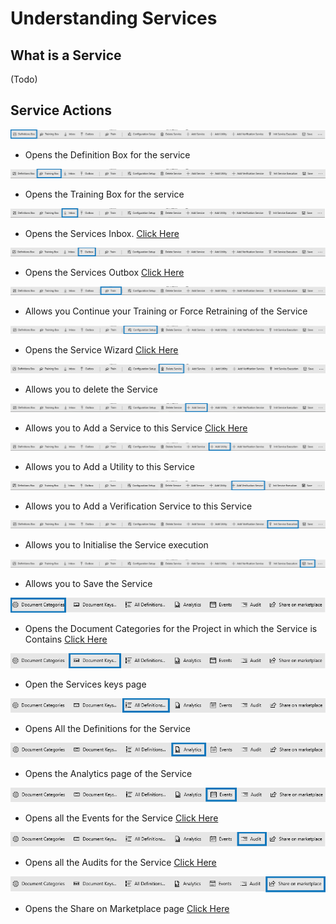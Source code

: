 # Understanding Services

## What is a Service

(Todo)

## Service Actions

![](<../.gitbook/assets/12 (1) (1).png>)

* Opens the Definition Box for the service

![](<../.gitbook/assets/13 (1).png>)

* Opens the Training Box for the service

![](<../.gitbook/assets/14 (1).png>)

* Opens the Services Inbox. [Click Here](https://github.com/aiforged/docs/tree/e373474b5a7190fa50cf5abaf45458a3538fe701/services/services/understanding-the-documents-page.md)

![](<../.gitbook/assets/15 (1).png>)

* Opens the Services Outbox [Click Here](https://github.com/aiforged/docs/tree/e373474b5a7190fa50cf5abaf45458a3538fe701/services/services/understanding-the-documents-page.md)

![](<../.gitbook/assets/16 (1) (1).png>)

* Allows you Continue your Training or Force Retraining of the Service

![](<../.gitbook/assets/17 (1) (2).png>)

* Opens the Service Wizard [Click Here](https://github.com/aiforged/docs/tree/e373474b5a7190fa50cf5abaf45458a3538fe701/services/services/understanding-services.md)

![](<../.gitbook/assets/18 (1).png>)

* Allows you to delete the Service

![](<../.gitbook/assets/19 (1) (1).png>)

* Allows you to Add a Service to this Service [Click Here](https://github.com/aiforged/docs/tree/e373474b5a7190fa50cf5abaf45458a3538fe701/services/services/understanding-services.md)

![](<../.gitbook/assets/20 (1).png>)

* Allows you to Add a Utility to this Service

![](<../.gitbook/assets/21 (1).png>)

* Allows you to Add a Verification Service to this Service

![](<../.gitbook/assets/22 (1) (1).png>)

* Allows you to Initialise the Service execution

![](<../.gitbook/assets/23 (1) (2).png>)

* Allows you to Save the Service

![](<../.gitbook/assets/24 (1) (2).png>)

* Opens the Document Categories for the Project in which the Service is Contains [Click Here](https://github.com/aiforged/docs/tree/e373474b5a7190fa50cf5abaf45458a3538fe701/services/documents/document-categories.md)

![](<../.gitbook/assets/25 (1) (2).png>)

* Open the Services keys page

![](<../.gitbook/assets/26 (1) (1).png>)

* Opens All the Definitions for the Service

![](<../.gitbook/assets/27 (1) (1).png>)

* Opens the Analytics page of the Service

![](<../.gitbook/assets/28 (1) (2).png>)

* Opens all the Events for the Service [Click Here](https://github.com/aiforged/docs/tree/e373474b5a7190fa50cf5abaf45458a3538fe701/services/services/subpages/events.md)

![](<../.gitbook/assets/29 (1) (2).png>)

* Opens all the Audits for the Service [Click Here](https://github.com/aiforged/docs/tree/e373474b5a7190fa50cf5abaf45458a3538fe701/services/services/subpages/audit.md)

![](<../.gitbook/assets/30 (1).png>)

* Opens the Share on Marketplace page [Click Here](https://github.com/aiforged/docs/tree/e373474b5a7190fa50cf5abaf45458a3538fe701/services/services/subpages/publish-marketplace.md)
